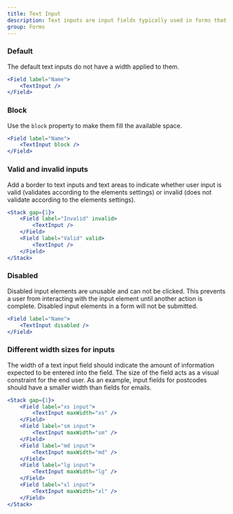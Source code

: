 ```yaml
---
title: Text Input
description: Text inputs are input fields typically used in forms that allow the user to enter text data in a structured format.
group: Forms
---
```


### Default

The default text inputs do not have a width applied to them.

```jsx live
<Field label="Name">
	<TextInput />
</Field>
```

### Block

Use the `block` property to make them fill the available space.

```jsx live
<Field label="Name">
	<TextInput block />
</Field>
```

### Valid and invalid inputs

Add a border to text inputs and text areas to indicate whether user input is valid (validates according to the elements settings) or invalid (does not validate according to the elements settings).

```jsx live
<Stack gap={1}>
	<Field label="Invalid" invalid>
		<TextInput />
	</Field>
	<Field label="Valid" valid>
		<TextInput />
	</Field>
</Stack>
```

### Disabled

Disabled input elements are unusable and can not be clicked. This prevents a user from interacting with the input element until another action is complete. Disabled input elements in a form will not be submitted.

```jsx live
<Field label="Name">
	<TextInput disabled />
</Field>
```

### Different width sizes for inputs

The width of a text input field should indicate the amount of information expected to be entered into the field. The size of the field acts as a visual constraint for the end user. As an example, input fields for postcodes should have a smaller width than fields for emails.

```jsx live
<Stack gap={1}>
	<Field label="xs input">
		<TextInput maxWidth="xs" />
	</Field>
	<Field label="sm input">
		<TextInput maxWidth="sm" />
	</Field>
	<Field label="md input">
		<TextInput maxWidth="md" />
	</Field>
	<Field label="lg input">
		<TextInput maxWidth="lg" />
	</Field>
	<Field label="xl input">
		<TextInput maxWidth="xl" />
	</Field>
</Stack>
```
